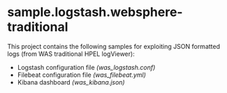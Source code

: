 # sample.logstash.websphere-traditional

This project contains the following samples for exploiting JSON formatted logs (from WAS traditional HPEL logViewer):
* Logstash configuration file *(was_logstash.conf)*
* Filebeat configuration file *(was_filebeat.yml)*
* Kibana dashboard *(was_kibana.json)*
